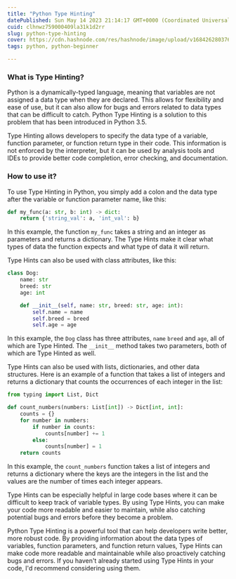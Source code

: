```yaml
---
title: "Python Type Hinting"
datePublished: Sun May 14 2023 21:14:17 GMT+0000 (Coordinated Universal Time)
cuid: clhnwz759000409la31k1d2rr
slug: python-type-hinting
cover: https://cdn.hashnode.com/res/hashnode/image/upload/v1684262803765/e8e72abb-2090-4454-bb61-d2c44324529c.png
tags: python, python-beginner

---
```


### What is Type Hinting?

Python is a dynamically-typed language, meaning that variables are not assigned a data type when they are declared. This allows for flexibility and ease of use, but it can also allow for bugs and errors related to data types that can be difficult to catch. Python Type Hinting is a solution to this problem that has been introduced in Python 3.5.

Type Hinting allows developers to specify the data type of a variable, function parameter, or function return type in their code. This information is not enforced by the interpreter, but it can be used by analysis tools and IDEs to provide better code completion, error checking, and documentation.

### How to use it?

To use Type Hinting in Python, you simply add a colon and the data type after the variable or function parameter name, like this:

```python
def my_func(a: str, b: int) -> dict:
    return {'string_val': a, 'int_val': b}
```

In this example, the function `my_func` takes a string and an integer as parameters and returns a dictionary. The Type Hints make it clear what types of data the function expects and what type of data it will return.

Type Hints can also be used with class attributes, like this:

```python
class Dog:
    name: str
    breed: str
    age: int

    def __init__(self, name: str, breed: str, age: int):
        self.name = name
        self.breed = breed
        self.age = age
```

In this example, the `Dog` class has three attributes, `name` `breed` and `age`, all of which are Type Hinted. The `__init__` method takes two parameters, both of which are Type Hinted as well.

Type Hints can also be used with lists, dictionaries, and other data structures. Here is an example of a function that takes a list of integers and returns a dictionary that counts the occurrences of each integer in the list:

```python
from typing import List, Dict

def count_numbers(numbers: List[int]) -> Dict[int, int]:
    counts = {}
    for number in numbers:
        if number in counts:
            counts[number] += 1
        else:
            counts[number] = 1
    return counts
```

In this example, the `count_numbers` function takes a list of integers and returns a dictionary where the keys are the integers in the list and the values are the number of times each integer appears.

Type Hints can be especially helpful in large code bases where it can be difficult to keep track of variable types. By using Type Hints, you can make your code more readable and easier to maintain, while also catching potential bugs and errors before they become a problem.

Python Type Hinting is a powerful tool that can help developers write better, more robust code. By providing information about the data types of variables, function parameters, and function return values, Type Hints can make code more readable and maintainable while also proactively catching bugs and errors. If you haven't already started using Type Hints in your code, I'd recommend considering using them.